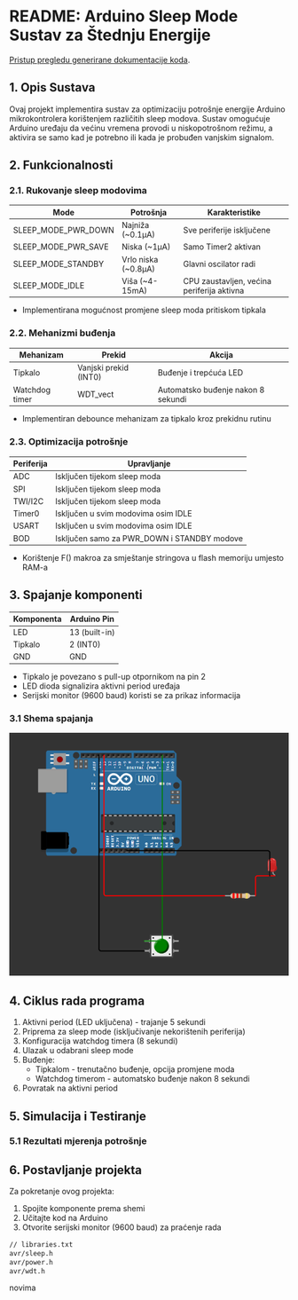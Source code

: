 # README: Arduino Sleep Mode Sustav za Štednju Energije
[Pristup pregledu generirane dokumentacije koda](https://karlocvitak.github.io/RUS--Monitor-za-bebe/).

## 1. Opis Sustava
Ovaj projekt implementira sustav za optimizaciju potrošnje energije Arduino mikrokontrolera korištenjem različitih sleep modova. Sustav omogućuje Arduino uređaju da većinu vremena provodi u niskopotrošnom režimu, a aktivira se samo kad je potrebno ili kada je probuđen vanjskim signalom.

## 2. Funkcionalnosti

### 2.1. Rukovanje sleep modovima
| Mode | Potrošnja | Karakteristike |
|------|-----------|----------------|
| SLEEP_MODE_PWR_DOWN | Najniža (~0.1μA) | Sve periferije isključene |
| SLEEP_MODE_PWR_SAVE | Niska (~1μA) | Samo Timer2 aktivan |
| SLEEP_MODE_STANDBY | Vrlo niska (~0.8μA) | Glavni oscilator radi |
| SLEEP_MODE_IDLE | Viša (~4-15mA) | CPU zaustavljen, većina periferija aktivna |

* Implementirana mogućnost promjene sleep moda pritiskom tipkala

### 2.2. Mehanizmi buđenja
| Mehanizam | Prekid | Akcija |
|-----------|--------|--------|
| Tipkalo | Vanjski prekid (INT0) | Buđenje i trepćuća LED |
| Watchdog timer | WDT_vect | Automatsko buđenje nakon 8 sekundi |

* Implementiran debounce mehanizam za tipkalo kroz prekidnu rutinu

### 2.3. Optimizacija potrošnje
| Periferija | Upravljanje |
|------------|-------------|
| ADC | Isključen tijekom sleep moda |
| SPI | Isključen tijekom sleep moda |
| TWI/I2C | Isključen tijekom sleep moda |
| Timer0 | Isključen u svim modovima osim IDLE |
| USART | Isključen u svim modovima osim IDLE |
| BOD | Isključen samo za PWR_DOWN i STANDBY modove |

* Korištenje F() makroa za smještanje stringova u flash memoriju umjesto RAM-a

## 3. Spajanje komponenti
| Komponenta | Arduino Pin |
|------------|-------------|
| LED | 13 (built-in) |
| Tipkalo | 2 (INT0) |
| GND | GND |

* Tipkalo je povezano s pull-up otpornikom na pin 2
* LED dioda signalizira aktivni period uređaja
* Serijski monitor (9600 baud) koristi se za prikaz informacija

### 3.1 Shema spajanja

![Dijagram spajanja](images/shema_spajanja.png)

## 4. Ciklus rada programa
1. Aktivni period (LED uključena) - trajanje 5 sekundi
2. Priprema za sleep mode (isključivanje nekorištenih periferija)
3. Konfiguracija watchdog timera (8 sekundi)
4. Ulazak u odabrani sleep mode
5. Buđenje:
   - Tipkalom - trenutačno buđenje, opcija promjene moda
   - Watchdog timerom - automatsko buđenje nakon 8 sekundi
6. Povratak na aktivni period

## 5. Simulacija i Testiranje



### 5.1 Rezultati mjerenja potrošnje



## 6. Postavljanje projekta
Za pokretanje ovog projekta:
1. Spojite komponente prema shemi
2. Učitajte kod na Arduino
3. Otvorite serijski monitor (9600 baud) za praćenje rada

```
// libraries.txt
avr/sleep.h
avr/power.h
avr/wdt.h
```

novima
